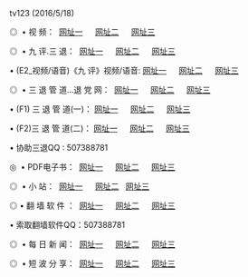 tv123 (2016/5/18)
<p>◎   • 视 频： 
<a href="http://22.404.mn/tv/" target="_blank">网址一</a> 　 
<a href="http://22.404.mn/9018.html" target="_blank">网址二</a> 　 
<a href="http://22.404.mn/9449.html" target="_blank">网址三</a></p>
<p>◎   • 九 评.三 退：  
<a href="http://22.404.mn/t/" target="_blank">网址一</a> 　 
<a href="http://22.404.mn/v/" target="_blank">网址二</a> 　 
<a href="http://22.404.mn/tt/" target="_blank">网址三</a> 　</p>
<p>  • (E2_视频/语音)《九 评》视频/语音: 
<a href="http://22.404.mn/v/" target="_blank">网址一</a> 　 
<a href="http://22.404.mn/v/" target="_blank">网址二</a> 　 
<a href="http://22.404.mn/v/" target="_blank">网址三</a></p>
<p>◎   • 三 退 管 道...退 党 网：  
<a href="http://22.404.mn/go/8/" target="_blank">网址一</a> 　 
<a href="http://22.404.mn/go/8/" target="_blank">网址二</a> 　 
<a href="http://22.404.mn/go/8/" target="_blank">网址三</a></p>
<p>  • (F1) 三 退 管 道(一)： 
<a href="http://22.404.mn/d/" target="_blank">网址一</a> 　 
<a href="http://22.404.mn/d/" target="_blank">网址二</a> 　 
<a href="http://22.404.mn/d/" target="_blank">网址三</a></p>
<p>  • (F2)三 退 管 道(二)： 
<a href="http://22.404.mn/dd/" target="_blank">网址一</a> 　 
<a href="http://22.404.mn/dd/" target="_blank">网址二</a> 　 
<a href="http://22.404.mn/dd/" target="_blank">网址三</a></p>
<p>  • 协助三退QQ : 507388781</p>
<p>◎   • PDF电子书：  
<a href="http://22.404.mn/p/" target="_blank">网址一</a> 　 
<a href="http://22.404.mn/p/" target="_blank">网址二</a> 　 
<a href="http://22.404.mn/p/" target="_blank">网址三</a></p>
<p>◎ </span>  •  小 站：  
<a href="http://22.404.mn/" target="_blank">网址一</a> 　 
<a href="http://22.404.mn/" target="_blank">网址二</a>   
<a href="http://22.404.mn/" target="_blank">网址三</a></p>
<p>◎  • 翻 墙 软 件 ：  
<a href="http://22.404.mn/f/" target="_blank">网址一</a> 　 
<a href="http://22.404.mn/ff/" target="_blank">网址二</a> 　 
<a href="http://22.404.mn/f/" target="_blank">网址三</a></p>
<p>  • 索取翻墙软件QQ：507388781</p>
<p>◎ </span>  • 每 日 新 闻：  
<a href="http://22.404.mn/day/" target="_blank">网址一</a> 　 
<a href="http://22.404.mn/day/" target="_blank">网址二</a> 　 
<a href="http://22.404.mn/day/" target="_blank">网址三</a></p>
<p>◎ </span>  • 短 波 分 享：  
<a href="http://22.404.mn/h/" target="_blank">网址一</a> 　 
<a href="http://22.404.mn/h/" target="_blank">网址二</a> 　 
<a href="http://22.404.mn/h/" target="_blank">网址三</a></p>
